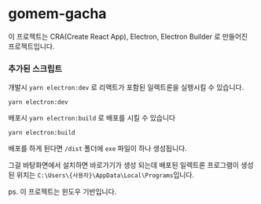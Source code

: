 # gomem-gacha

이 프로젝트는 CRA(Create React App), Electron, Electron Builder 로 만들어진 프로젝트입니다.

### 추가된 스크립트

개발시 `yarn electron:dev` 로 리액트가 포함된 일렉트론을 실행시킬 수 있습니다.

```
yarn electron:dev
```

배포시 `yarn electron:build` 로 배포를 시킬 수 있습니다

```
yarn electron:build
```

배포를 하게 된다면 `/dist` 폴더에 `exe` 파일이 하나 생성됩니다.

그걸 바탕화면에서 설치하면 바로가기가 생성 되는데
배포된 일렉트론 프로그램이 생성된 위치는 `C:\Users\{사용자}\AppData\Local\Programs`입니다.

ps. 이 프로젝트는 윈도우 기반입니다.
